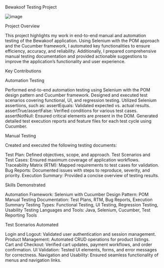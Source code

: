 Bewakoof Testing Project


![image](https://github.com/user-attachments/assets/e2351df8-0359-4ae3-a5a1-ff4838e6cecc)



Project Overview

This project highlights my work in end-to-end manual and automation testing of the Bewakoof application. Using Selenium with the POM approach and the Cucumber framework, I automated key functionalities to ensure efficiency, accuracy, and reliability. Additionally, I prepared comprehensive manual testing documentation and provided actionable suggestions to improve the application’s functionality and user experience.

Key Contributions


Automation Testing

Performed end-to-end automation testing using Selenium with the POM design pattern and Cucumber framework.
Designed and executed test scenarios covering functional, UI, and regression testing.
Utilized Selenium assertions, such as:
assertEquals: Validated expected vs. actual results.
assertTrue/assertFalse: Verified conditions for various test cases.
assertNotNull: Ensured critical elements are present in the DOM.
Generated detailed test execution reports and feature files for each test cycle using Cucumber.


Manual Testing


Created and executed the following testing documents:

Test Plan: Defined objectives, scope, and approach.
Test Scenarios and Test Cases: Ensured maximum coverage of application workflows.
Traceability Matrix (RTM): Mapped requirements to test cases for validation.
Bug Reports: Documented issues with steps to reproduce, severity, and priority.
Execution Summary: Provided a concise overview of testing results.


Skills Demonstrated


Automation Framework: Selenium with Cucumber
Design Pattern: POM
Manual Testing Documentation: Test Plans, RTM, Bug Reports, Execution Summary
Testing Types: Functional Testing, UI Testing, Regression Testing, Usability Testing
Languages and Tools: Java, Selenium, Cucumber, Test Reporting Tools


Test Scenarios Automated


Login and Logout: Validated user authentication and session management.
Product Management: Automated CRUD operations for product listings.
Cart and Checkout: Verified cart updates, payment workflows, and order confirmation.
UI Validation: Tested UI elements, forms, and error messages for correctness.
Navigation and Usability: Ensured seamless functionality of menus and navigation links.
